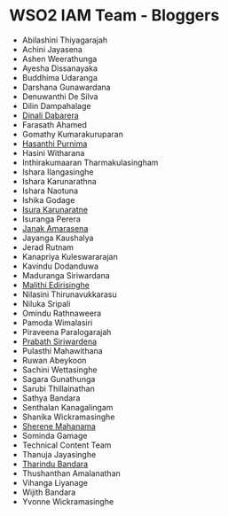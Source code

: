 # WSO2 IAM Team - Bloggers

* Abilashini Thiyagarajah
* Achini Jayasena
* Ashen Weerathunga
* Ayesha Dissanayaka
* Buddhima Udaranga
* Darshana Gunawardana 
* Denuwanthi De Silva
* Dilin Dampahalage
* [Dinali Dabarera](https://medium.com/@gdrdabarera)
* Farasath Ahamed
* Gomathy Kumarakuruparan
* [Hasanthi Purnima](https://medium.com/@hasanthipurnimadissanayake)
* Hasini Witharana
* Inthirakumaaran Tharmakulasingham
* Ishara Ilangasinghe
* Ishara Karunarathna
* Ishara Naotuna
* Ishika Godage
* [Isura Karunaratne](https://medium.com/@isurakarunaratne)
* Isuranga Perera
* [Janak Amarasena](https://medium.com/@janakda)
* Jayanga Kaushalya
* Jerad Rutnam
* Kanapriya Kuleswararajan
* Kavindu Dodanduwa
* Maduranga Siriwardana
* [Malithi Edirisinghe](http://malithiedirisinghe.blogspot.com)
* Nilasini Thirunavukkarasu
* Niluka Sripali
* Omindu Rathnaweera
* Pamoda Wimalasiri
* Piraveena Paralogarajah
* [Prabath Siriwardena](http://blog.facilelogin.com)
* Pulasthi Mahawithana
* Ruwan Abeykoon
* Sachini Wettasinghe
* Sagara Gunathunga
* Sarubi Thillainathan
* Sathya Bandara 
* Senthalan Kanagalingam
* Shanika Wickramasinghe
* [Sherene Mahanama](https://medium.com/@Sher_M/)
* Sominda Gamage
* Technical Content Team
* Thanuja Jayasinghe
* [Tharindu Bandara](https://medium.com/identity-unlocked)
* Thushanthan Amalanathan
* Vihanga Liyanage
* Wijith Bandara
* Yvonne Wickramasinghe
